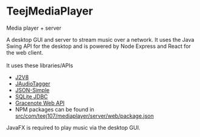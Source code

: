 # TeejMediaPlayer
Media player + server

A desktop GUI and server to stream music over a network. It uses the Java Swing API for the desktop and is powered by Node Express and React for the web client.<br><br> 
It uses these libraries/APIs
* [J2V8](https://github.com/eclipsesource/J2V8)
* [JAudioTagger](http://www.jthink.net/jaudiotagger/)
* [JSON-Simple](https://code.google.com/archive/p/json-simple/)
* [SQLite JDBC](https://bitbucket.org/xerial/sqlite-jdbc)
* [Gracenote Web API](https://github.com/richadams/java-gracenote)
* NPM packages can be found in [src/com/teej107/mediaplayer/server/web/package.json](https://github.com/teej107/TeejMediaPlayer/blob/master/src/com/teej107/mediaplayer/server/web/package.json)

JavaFX is required to play music via the desktop GUI.

